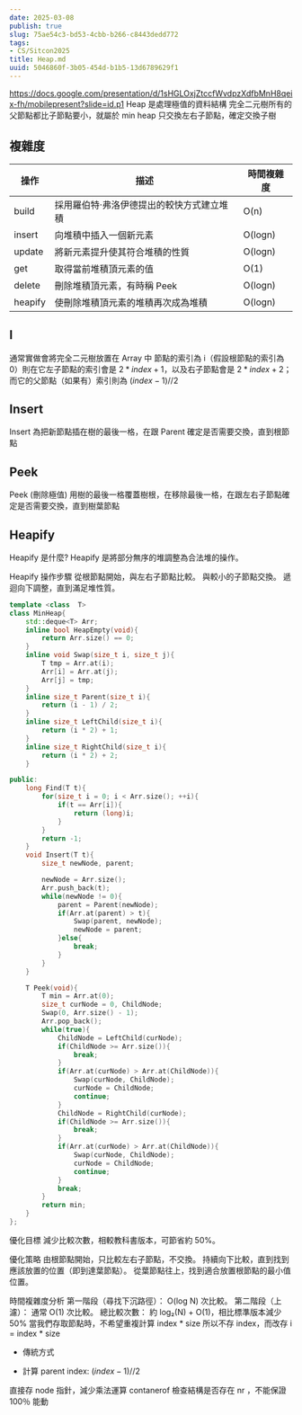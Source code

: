 ```yaml
---
date: 2025-03-08
publish: true
slug: 75ae54c3-bd53-4cbb-b266-c8443dedd772
tags:
- CS/Sitcon2025
title: Heap.md
uuid: 5046860f-3b05-454d-b1b5-13d6789629f1
---
```

https://docs.google.com/presentation/d/1sHGLOxjZtccfWvdpzXdfbMnH8qeix-fh/mobilepresent?slide=id.p1
Heap 是處理極值的資料結構
完全二元樹所有的父節點都比子節點要小，就屬於 min heap
只交換左右子節點，確定交換子樹

## 複雜度

| 操作    | 描述                                   | 時間複雜度 |
| ------- | ------------------------------------- | --------- |
| build   | 採用羅伯特·弗洛伊德提出的較快方式建立堆積 | O(n)      |
| insert  | 向堆積中插入一個新元素                  | O(log⁡n)   |
| update  | 將新元素提升使其符合堆積的性質           | O(log⁡n)   |
| get     | 取得當前堆積頂元素的值                  | O(1)      |
| delete  | 刪除堆積頂元素，有時稱 Peek             | O(log⁡n)    |
| heapify | 使刪除堆積頂元素的堆積再次成為堆積       | O(log⁡n) |

## l

通常實做會將完全二元樹放置在 Array 中
節點的索引為 i（假設根節點的索引為0）則在它左子節點的索引會是 $2 * index + 1$，以及右子節點會是 $2 * index + 2$；而它的父節點（如果有）索引則為  $(index - 1) // 2$

## Insert

Insert 為把新節點插在樹的最後一格，在跟 Parent 確定是否需要交換，直到根節點

## Peek

Peek (刪除極值) 用樹的最後一格覆蓋樹根，在移除最後一格，在跟左右子節點確定是否需要交換，直到樹葉節點

## Heapify

Heapify 是什麼?
Heapify 是將部分無序的堆調整為合法堆的操作。

Heapify 操作步驟
從根節點開始，與左右子節點比較。
與較小的子節點交換。
遞迴向下調整，直到滿足堆性質。

```cpp
template <class  T>
class MinHeap{
    std::deque<T> Arr;
    inline bool HeapEmpty(void){
        return Arr.size() == 0;
    }
    inline void Swap(size_t i, size_t j){
        T tmp = Arr.at(i);
        Arr[i] = Arr.at(j);
        Arr[j] = tmp;
    }
    inline size_t Parent(size_t i){
        return (i - 1) / 2;
    }
    inline size_t LeftChild(size_t i){
        return (i * 2) + 1;
    }
    inline size_t RightChild(size_t i){
        return (i * 2) + 2;
    }

public:
    long Find(T t){
        for(size_t i = 0; i < Arr.size(); ++i){
            if(t == Arr[i]){
                return (long)i;
            }
        }
        return -1;
    }
    void Insert(T t){
        size_t newNode, parent;

        newNode = Arr.size();
        Arr.push_back(t);
        while(newNode != 0){
            parent = Parent(newNode);
            if(Arr.at(parent) > t){
                Swap(parent, newNode);
                newNode = parent;
            }else{
                break;
            }
        }
    }

    T Peek(void){
        T min = Arr.at(0);
        size_t curNode = 0, ChildNode;
        Swap(0, Arr.size() - 1);
        Arr.pop_back();
        while(true){
            ChildNode = LeftChild(curNode);
            if(ChildNode >= Arr.size()){
                break;
            }
            if(Arr.at(curNode) > Arr.at(ChildNode)){
                Swap(curNode, ChildNode);
                curNode = ChildNode;
                continue;
            }
            ChildNode = RightChild(curNode);
            if(ChildNode >= Arr.size()){
                break;
            }
            if(Arr.at(curNode) > Arr.at(ChildNode)){
                Swap(curNode, ChildNode);
                curNode = ChildNode;
                continue;
            }
            break;
        }
        return min;
    }
};
```

優化目標
減少比較次數，相較教科書版本，可節省約 50%。

優化策略
由根節點開始，只比較左右子節點，不交換。
持續向下比較，直到找到應該放置的位置（即到達葉節點）。
從葉節點往上，找到適合放置根節點的最小值位置。

時間複雜度分析
第一階段（尋找下沉路徑）： O(log N) 次比較。
第二階段（上濾）： 通常 O(1) 次比較。
總比較次數： 約 log₂(N) + O(1)，相比標準版本減少 50%
當我們存取節點時，不希望重複計算 index * size
所以不存 index，而改存 i = index * size

- 傳統方式 

- 計算 parent index: $(index - 1) // 2$

直接存 node 指針，減少乘法運算
contanerof 檢查結構是否存在 nr ，不能保證 100％ 能動
